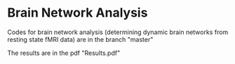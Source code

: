 # Brain Network Analysis
Codes for brain network analysis (determining dynamic brain networks from resting state fMRI data) are in the branch "master"

The results are in the pdf "Results.pdf"
